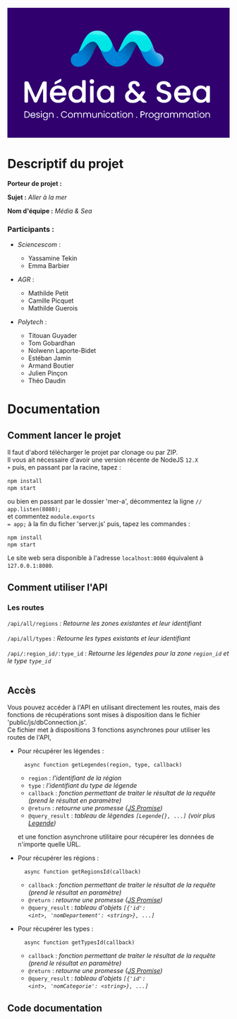 
![Groupe Mer-A Media & Sea](public/assets/img/logo/media_n_sea.png)

# Descriptif du projet

**Porteur de projet :**

**Sujet :** *Aller à la mer*

**Nom d'équipe :** *Média & Sea*

### Participants : 

- *Sciencescom* :
  - Yassamine Tekin
  - Emma Barbier

- *AGR* :
  - Mathilde Petit
  - Camille Picquet
  - Mathilde Guerois

- *Polytech* :
  - Titouan Guyader
  - Tom Gobardhan
  - Nolwenn Laporte-Bidet
  - Estéban Jamin
  - Armand Boutier
  - Julien Pinçon
  - Théo Daudin

# Documentation

## Comment lancer le projet

Il faut d'abord télécharger le projet par clonage ou par ZIP.<br/>
Il vous ait nécessaire d'avoir une version récente de NodeJS <code>12.X +</code> puis,
en passant par la racine, tapez :<br/>

    npm install
    npm start

ou bien en passant par le dossier 'mer-a', décommentez la ligne <code>// app.listen(8080);</code><br/>
et commentez <code>module.exports = app;</code> à la fin du ficher 'server.js' puis, tapez les commandes :<br/>

    npm install
    npm start

Le site web sera disponible à l'adresse <code>localhost:8080</code> équivalent à <code>127.0.0.1:8080</code>.

## Comment utiliser l'API

### Les routes

<code>/api/all/regions</code> : *Retourne les zones existantes et leur identifiant*<br/><br/>
<code>/api/all/types</code> : *Retourne les types existants et leur identifiant*<br/><br/>
<code>/api/:region_id/:type_id</code> : *Retourne les légendes pour la zone <code>region_id</code> et le type <code>type_id</code>*<br/><br/>

## Accès

Vous pouvez accéder à l'API en utilisant directement les routes, mais des fonctions de récupérations sont mises à disposition
dans le fichier 'public/js/dbConnection.js'.<br/>
Ce fichier met à dispositions 3 fonctions asynchrones pour utiliser les routes de l'API,<br/>

- Pour récupérer les légendes :

        async function getLegendes(region, type, callback)

  - <code>region</code> : *l'identifiant de la région*
  - <code>type</code> : *l'identifiant du type de légende*
  - <code>callback</code> : *fonction permettant de traiter le résultat de la requête (prend le résultat en paramètre)*
  - <code>@return</code> : *retourne une promesse ([JS Promise](https://developer.mozilla.org/en-US/docs/Web/JavaScript/Reference/Global_Objects/Promise))*
  - <code>@query_result</code> : *tableau de légendes <code>[Legende{}, ...]</code> (voir plus [Legende](server/classes/Legende.js))*

  et une fonction asynchrone utilitaire pour récupérer les données de n'importe quelle URL.

- Pour récupérer les régions :

        async function getRegionsId(callback)

  - <code>callback</code> : *fonction permettant de traiter le résultat de la requête (prend le résultat en paramètre)*
  - <code>@return</code> : *retourne une promesse ([JS Promise](https://developer.mozilla.org/en-US/docs/Web/JavaScript/Reference/Global_Objects/Promise))*
  - <code>@query_result</code> : *tableau d'objets <code>[{'id': &lt;int&gt;, 'nomDepartement': &lt;string&gt;}, ...]</code>*

- Pour récupérer les types :

        async function getTypesId(callback)

  - <code>callback</code> : *fonction permettant de traiter le résultat de la requête (prend le résultat en paramètre)*
  - <code>@return</code> : *retourne une promesse ([JS Promise](https://developer.mozilla.org/en-US/docs/Web/JavaScript/Reference/Global_Objects/Promise))*
  - <code>@query_result</code> : *tableau d'objets <code>[{'id': &lt;int&gt;, 'nomCategorie': &lt;string&gt;}, ...]</code>*

## Code documentation